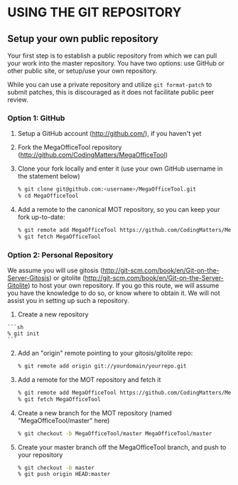 # USING THE GIT REPOSITORY

## Setup your own public repository

Your first step is to establish a public repository from which we can
pull your work into the master repository. You have two options: use
GitHub or other public site, or setup/use your own repository.

While you can use a private repository and utilize ``git format-patch`` to
submit patches, this is discouraged as it does not facilitate public peer
review.

### Option 1: GitHub

 1. Setup a GitHub account (http://github.com/), if you haven't yet
 2. Fork the MegaOfficeTool repository (http://github.com/CodingMatters/MegaOfficeTool)
 3. Clone your fork locally and enter it (use your own GitHub username
    in the statement below)

    ```sh
    % git clone git@github.com:<username>/MegaOfficeTool.git
    % cd MegaOfficeTool
    ```

 4. Add a remote to the canonical MOT repository, so you can keep your fork
    up-to-date:

    ```sh
    % git remote add MegaOfficeTool https://github.com/CodingMatters/MegaOfficeTool.git
    % git fetch MegaOfficeTool
    ```

### Option 2: Personal Repository

We assume you will use gitosis (http://git-scm.com/book/en/Git-on-the-Server-Gitosis)
or gitolite (http://git-scm.com/book/en/Git-on-the-Server-Gitolite) to host your
own repository.  If you go this route, we will assume you have the knowledge to
do so, or know where to obtain it. We will not assist you in setting up such a
repository.

 1.  Create a new repository

    ```sh
    % git init
    ```

 2. Add an "origin" remote pointing to your gitosis/gitolite repo:

    ```sh
    % git remote add origin git://yourdomain/yourrepo.git
    ```

 3. Add a remote for the MOT repository and fetch it

    ```sh
    % git remote add MegaOfficeTool https://github.com/CodingMatters/MegaOfficeTool.git
    % git fetch MegaOfficeTool
    ```

 4. Create a new branch for the MOT repository (named "MegaOfficeTool/master" here)

    ```sh
    % git checkout -b MegaOfficeTool/master MegaOfficeTool/master
    ```

 5. Create your master branch off the MegaOfficeTool branch, and push to your
    repository

    ```sh
    % git checkout -b master
    % git push origin HEAD:master